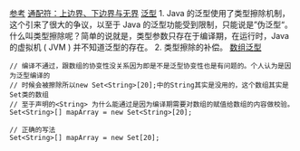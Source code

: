 [参考](https://blog.csdn.net/s10461/article/details/53941091)
[通配符：上边界、下边界与无界](https://blog.csdn.net/hanchao5272/article/details/79355931)
[泛型](https://segmentfault.com/a/1190000005179142)
    1. Java 的泛型使用了类型擦除机制，这个引来了很大的争议，以至于 Java 的泛型功能受到限制，只能说是”伪泛型“。什么叫类型擦除呢？简单的说就是，类型参数只存在于编译期，在运行时，Java 的虚拟机 ( JVM ) 并不知道泛型的存在。
    2. 类型擦除的补偿。
[数组泛型](https://www.zhihu.com/question/20928981)
```
// 编译不通过，跟数组的协变性没关系因为即是不是泛型协变性也是有问题的。个人认为是因为泛型编译的
// 时候会被擦除所以new Set<String>[20];中的String其实是没用的，这个数组其实是Set类的数组
// 至于声明的<String> 为什么能通过是因为编译期需要对数组的赋值给数组的内容做校验。
Set<String>[] mapArray = new Set<String>[20];

// 正确的写法
Set<String>[] mapArray = new Set[20];


```